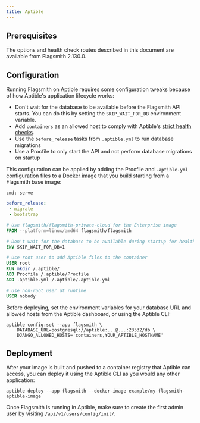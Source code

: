 ```yaml
---
title: Aptible
---
```


## Prerequisites

The options and health check routes described in this document are available from Flagsmith 2.130.0.

## Configuration

Running Flagsmith on Aptible requires some configuration tweaks because of how Aptible's application lifecycle works:

- Don't wait for the database to be available before the Flagsmith API starts. You can do this by setting the
  `SKIP_WAIT_FOR_DB` environment variable.
- Add `containers` as an allowed host to comply with Aptible's
  [strict health checks](https://www.aptible.com/docs/core-concepts/apps/connecting-to-apps/app-endpoints/https-endpoints/health-checks#strict-health-checks).
- Use the `before_release` tasks from `.aptible.yml` to run database migrations
- Use a Procfile to only start the API and not perform database migrations on startup

This configuration can be applied by adding the Procfile and `.aptible.yml` configuration files to a
[Docker image](https://www.aptible.com/docs/core-concepts/apps/deploying-apps/image/deploying-with-docker-image/overview#how-do-i-deploy-from-docker-image)
that you build starting from a Flagsmith base image:

```text title="Procfile"
cmd: serve
```

```yaml title=".aptible.yml"
before_release:
 - migrate
 - bootstrap
```

```dockerfile title="Dockerfile"
# Use flagsmith/flagsmith-private-cloud for the Enterprise image
FROM --platform=linux/amd64 flagsmith/flagsmith

# Don't wait for the database to be available during startup for health checks to succeed
ENV SKIP_WAIT_FOR_DB=1

# Use root user to add Aptible files to the container
USER root
RUN mkdir /.aptible/
ADD Procfile /.aptible/Procfile
ADD .aptible.yml /.aptible/.aptible.yml

# Use non-root user at runtime
USER nobody
```

Before deploying, set the environment variables for your database URL and allowed hosts from the Aptible dashboard, or
using the Aptible CLI:

```shell
aptible config:set --app flagsmith \
    DATABASE_URL=postgresql://aptible:...@...:23532/db \
    DJANGO_ALLOWED_HOSTS='containers,YOUR_APTIBLE_HOSTNAME'
```

## Deployment

After your image is built and pushed to a container registry that Aptible can access, you can deploy it using the
Aptible CLI as you would any other application:

```shell
aptible deploy --app flagsmith --docker-image example/my-flagsmith-aptible-image
```

Once Flagsmith is running in Aptible, make sure to create the first admin user by visiting `/api/v1/users/config/init/`.
